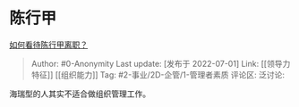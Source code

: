 # 陈行甲
[如何看待陈行甲离职？](https://www.zhihu.com/question/53237421/answer/2553891629)

> Author: #0-Anonymity
> Last update: [发布于 2022-07-01]
> Link: [[领导力特征]] [[组织能力]]
> Tag: #2-事业/2D-企管/1-管理者素质 
> 评论区:
> 泛讨论:

海瑞型的人其实不适合做组织管理工作。
